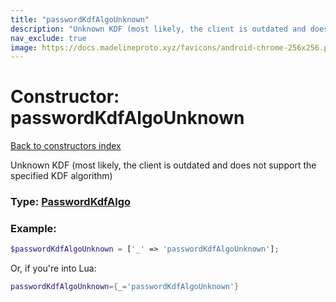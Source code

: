 ```yaml
---
title: "passwordKdfAlgoUnknown"
description: "Unknown KDF (most likely, the client is outdated and does not support the specified KDF algorithm)"
nav_exclude: true
image: https://docs.madelineproto.xyz/favicons/android-chrome-256x256.png
---
```

# Constructor: passwordKdfAlgoUnknown  
[Back to constructors index](index.md)



Unknown KDF (most likely, the client is outdated and does not support the specified KDF algorithm)




### Type: [PasswordKdfAlgo](../types/PasswordKdfAlgo.md)


### Example:

```php
$passwordKdfAlgoUnknown = ['_' => 'passwordKdfAlgoUnknown'];
```  


Or, if you're into Lua:

```lua
passwordKdfAlgoUnknown={_='passwordKdfAlgoUnknown'}

```


